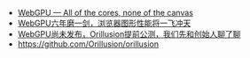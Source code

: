 - [WebGPU — All of the cores, none of the canvas](https://surma.dev/things/webgpu/)
- [WebGPU六年磨一剑，浏览器图形性能将一飞冲天](https://zhuanlan.zhihu.com/p/620222614)
- [WebGPU尚未发布，Orillusion提前公测，我们先和创始人聊了聊](https://redian.news/wxnews/315683)
- https://github.com/Orillusion/orillusion
